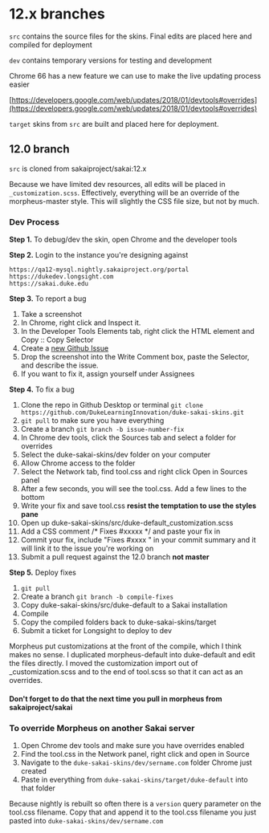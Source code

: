 # 12.x branches

`src` contains the source files for the skins. Final edits are placed here and compiled for deployment

`dev` contains temporary versions for testing and development

Chrome 66 has a new feature we can use to make the live updating process easier

[https://developers.google.com/web/updates/2018/01/devtools#overrides](https://developers.google.com/web/updates/2018/01/devtools#overrides)

`target` skins from `src` are built and placed here for deployment.

## 12.0 branch

`src` is cloned from sakaiproject/sakai:12.x

Because we have limited dev resources, all edits will be placed in `_customization.scss`.
Effectively, everything will be an override of the morpheus-master style. This will slightly
the CSS file size, but not by much.

### Dev Process

**Step 1.** To debug/dev the skin, open Chrome and the developer tools

**Step 2.** Login to the instance you're designing against

`https://qa12-mysql.nightly.sakaiproject.org/portal`  
`https://dukedev.longsight.com`  
`https://sakai.duke.edu`

**Step 3.** To report a bug

1. Take a screenshot
2. In Chrome, right click and Inspect it.
3. In the Developer Tools Elements tab, right click the HTML element and Copy :: Copy Selector
4. Create a [new Github Issue](https://github.com/DukeLearningInnovation/duke-sakai-skins/issues/new)
5. Drop the screenshot into the Write Comment box, paste the Selector, and describe the issue.
6. If you want to fix it, assign yourself under Assignees

**Step 4.** To fix a bug

1. Clone the repo in Github Desktop or terminal `git clone https://github.com/DukeLearningInnovation/duke-sakai-skins.git`
2. `git pull` to make sure you have everything
3. Create a branch `git branch -b issue-number-fix`
4. In Chrome dev tools, click the Sources tab and select a folder for overrides
5. Select the duke-sakai-skins/dev folder on your computer
6. Allow Chrome access to the folder
7. Select the Network tab, find tool.css and right click Open in Sources panel
8. After a few seconds, you will see the tool.css. Add a few lines to the bottom
9. Write your fix and save tool.css **resist the temptation to use the styles pane**
10. Open up duke-sakai-skins/src/duke-default_customization.scss
11. Add a CSS comment /* Fixes #xxxxx */ and paste your fix in
12. Commit your fix, include "Fixes #xxxx " in your commit summary and it will link it to the issue you're working on
13. Submit a pull request against the 12.0 branch **not master**

**Step 5.** Deploy fixes

1. `git pull`
2. Create a branch `git branch -b compile-fixes`
3. Copy duke-sakai-skins/src/duke-default to a Sakai installation
4. Compile
5. Copy the compiled folders back to duke-sakai-skins/target
6. Submit a ticket for Longsight to deploy to dev

Morpheus put customizations at the front of the compile, which I think makes
no sense. I duplicated morpheus-default into duke-default and edit the files
directly. I moved the customization import out of _customization.scss and to
the end of tool.scss so that it can act as an overrides.

#### Don't forget to do that the next time you pull in morpheus from sakaiproject/sakai

### To override Morpheus on another Sakai server

1. Open Chrome dev tools and make sure you have overrides enabled
2. Find the tool.css in the Network panel, right click and open in Source
3. Navigate to the `duke-sakai-skins/dev/sername.com` folder Chrome just created
4. Paste in everything from `duke-sakai-skins/target/duke-default` into that folder

Because nightly is rebuilt so often there is a `version` query parameter on the tool.css filename. Copy that and append it to the tool.css filename you just pasted into `duke-sakai-skins/dev/sername.com`